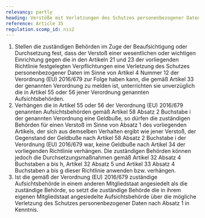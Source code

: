 ```yaml
---
relevancy: partly
heading: Verstöße mit Verletzungen des Schutzes personenbezogener Daten
reference: Article 35
regulation.scomp_id: nis2
---
```


1. Stellen die zuständigen Behörden im Zuge der Beaufsichtigung oder Durchsetzung fest, dass der Verstoß einer wesentlichen oder wichtigen Einrichtung gegen die in den Artikeln 21 und 23 der vorliegenden Richtlinie festgelegten Verpflichtungen eine Verletzung des Schutzes personenbezogener Daten im Sinne von Artikel 4 Nummer 12 der Verordnung (EU) 2016/679 zur Folge haben kann, die gemäß Artikel 33 der genannten Verordnung zu melden ist, unterrichten sie unverzüglich die in Artikel 55 oder 56 jener Verordnung genannten Aufsichtsbehörden. 
2. Verhängen die in Artikel 55 oder 56 der Verordnung (EU) 2016/679 genannten Aufsichtsbehörden gemäß Artikel 58 Absatz 2 Buchstabe i der genannten Verordnung eine Geldbuße, so dürfen die zuständigen Behörden für einen Verstoß im Sinne von Absatz 1 des vorliegenden Artikels, der sich aus demselben Verhalten ergibt wie jener Verstoß, der Gegenstand der Geldbuße nach Artikel 58 Absatz 2 Buchstabe i der Verordnung (EU) 2016/679 war, keine Geldbuße nach Artikel 34 der vorliegenden Richtlinie verhängen. Die zuständigen Behörden können jedoch die Durchsetzungsmaßnahmen gemäß Artikel 32 Absatz 4 Buchstaben a bis h, Artikel 32 Absatz 5 und Artikel 33 Absatz 4 Buchstaben a bis g dieser Richtlinie anwenden bzw. verhängen.
3. Ist die gemäß der Verordnung (EU) 2016/679 zuständige Aufsichtsbehörde in einem anderen Mitgliedstaat angesiedelt als die zuständige Behörde, so setzt die zuständige Behörde die in ihrem eigenen Mitgliedstaat angesiedelte Aufsichtsbehörde über die mögliche Verletzung des Schutzes personenbezogener Daten nach Absatz 1 in Kenntnis.
